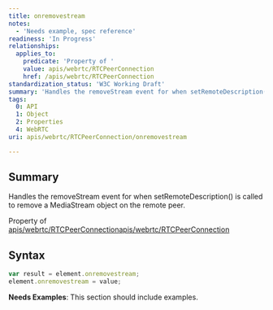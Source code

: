 ```yaml
---
title: onremovestream
notes:
  - 'Needs example, spec reference'
readiness: 'In Progress'
relationships:
  applies_to:
    predicate: 'Property of '
    value: apis/webrtc/RTCPeerConnection
    href: /apis/webrtc/RTCPeerConnection
standardization_status: 'W3C Working Draft'
summary: 'Handles the removeStream event for when setRemoteDescription() is called to remove a MediaStream object on the remote peer.'
tags:
  0: API
  1: Object
  2: Properties
  4: WebRTC
uri: apis/webrtc/RTCPeerConnection/onremovestream

---
```

## Summary

Handles the removeStream event for when setRemoteDescription() is called to remove a MediaStream object on the remote peer.

Property of [apis/webrtc/RTCPeerConnection](/apis/webrtc/RTCPeerConnection)[apis/webrtc/RTCPeerConnection](/apis/webrtc/RTCPeerConnection)

## Syntax

``` js
var result = element.onremovestream;
element.onremovestream = value;
```

**Needs Examples**: This section should include examples.


